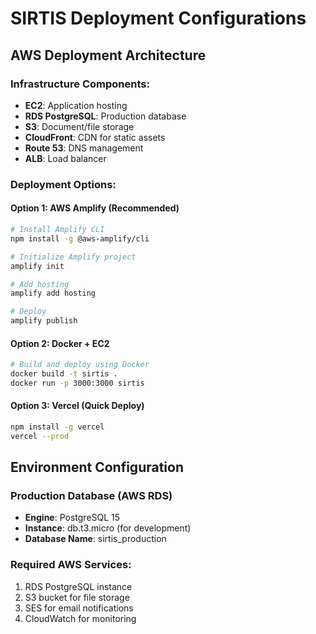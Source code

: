 # SIRTIS Deployment Configurations

## AWS Deployment Architecture

### Infrastructure Components:
- **EC2**: Application hosting
- **RDS PostgreSQL**: Production database
- **S3**: Document/file storage
- **CloudFront**: CDN for static assets
- **Route 53**: DNS management
- **ALB**: Load balancer

### Deployment Options:

#### Option 1: AWS Amplify (Recommended)
```bash
# Install Amplify CLI
npm install -g @aws-amplify/cli

# Initialize Amplify project
amplify init

# Add hosting
amplify add hosting

# Deploy
amplify publish
```

#### Option 2: Docker + EC2
```bash
# Build and deploy using Docker
docker build -t sirtis .
docker run -p 3000:3000 sirtis
```

#### Option 3: Vercel (Quick Deploy)
```bash
npm install -g vercel
vercel --prod
```

## Environment Configuration

### Production Database (AWS RDS)
- **Engine**: PostgreSQL 15
- **Instance**: db.t3.micro (for development)
- **Database Name**: sirtis_production

### Required AWS Services:
1. RDS PostgreSQL instance
2. S3 bucket for file storage
3. SES for email notifications
4. CloudWatch for monitoring
